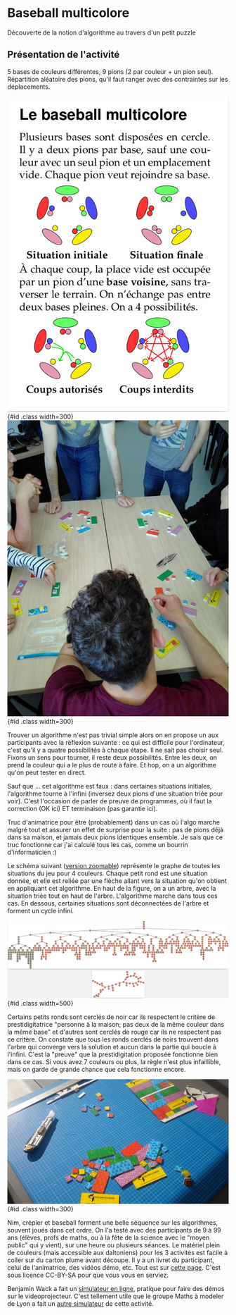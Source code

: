 # Baseball multicolore

Découverte de la notion d'algorithme au travers d'un petit puzzle

## Présentation de l'activité

5 bases de couleurs différentes, 9 pions (2 par couleur + un pion seul). Répartition aléatoire des pions,
qu'il faut ranger avec des contraintes sur les déplacements.

![image](img/baseball1.png){#id .class width=300}
![image](img/baseball-photo.jpg){#id .class width=300}

Trouver un algorithme n'est pas trivial simple alors on en propose un aux participants avec la réflexion suivante : ce qui est difficile pour
l'ordinateur, c'est qu'il y a quatre possibilités à chaque étape. Il ne sait pas choisir seul. Fixons un sens pour tourner, il reste deux
possibilités. Entre les deux, on prend la couleur qui a le plus de route à faire. Et hop, on a un algorithme qu'on peut tester en direct.

Sauf que ... cet algorithme est faux : dans certaines situations initiales, l'algorithme tourne à l'infini (inversez deux pions d'une situation triée
pour voir). C'est l'occasion de parler de preuve de programmes, où il faut la correction (OK ici) ET terminaison (pas garantie ici).

Truc d'animatrice pour être (probablement) dans un cas où l'algo marche malgré tout et assurer un effet de surprise pour la suite : pas de pions déjà
dans sa maison, et jamais deux pions identiques ensemble. Je sais que ce truc fonctionne car j'ai calculé tous les cas, comme un bourrin
d'informaticien :)

Le schéma suivant ([version zoomable](baseball.pdf)) représente le graphe de toutes les situations du jeu pour 4 couleurs. Chaque petit rond est une
situation donnée, et elle est reliée par une flèche allant vers la situation qu'on obtient en appliquant cet algorithme. En haut de la figure, on a un
arbre, avec la situation triée tout en haut de l'arbre. L'algorithme marche dans tous ces cas. En dessous, certaines situations sont déconnectées de
l'arbre et forment un cycle infini.

![](img/baseball2.png){#id .class width=500}

Certains petits ronds sont cerclés de noir car ils respectent le critère de prestidigitatrice "personne à la maison; pas deux de la même couleur dans
la même base" et d'autres sont cerclés de rouge car ils ne respectent pas ce critère. On constate que tous les ronds cerclés de noirs trouvent dans
l'arbre qui converge vers la solution et aucun dans la partie qui boucle à l'infini. C'est la "preuve" que la prestidigitation proposée fonctionne
bien dans ce cas. Si vous avez 7 couleurs ou plus, la règle n'est plus infaillible, mais on garde de grande chance que cela fonctionne encore.

![](img/decoupe_SMN.jpg){#id .class width=300}

Nim, crépier et baseball forment une belle séquence sur les algorithmes, souvent joués dans cet ordre. On l'a testé avec des participants de 9 à 99
ans (élèves, profs de maths, ou à la fête de la science avec le "moyen public" qui y vient), sur une heure ou plusieurs séances. Le matériel plein de
couleurs (mais accessible aux daltoniens) pour les 3 activités est facile à coller sur du carton plume avant découpe. Il y a un livret du participant,
celui de l'animatrice, des vidéos démo, etc. Tout est sur [cette page](http://people.irisa.fr/Martin.Quinson/Mediation/SMN). C'est sous licence
CC-BY-SA pour que vous vous en serviez. 

Benjamin Wack a fait un [simulateur en ligne](https://www-verimag.imag.fr/~wack/baseball), pratique pour faire des démos sur le videoprojecteur. C'est
tellement utile que le groupe Maths à modeler de Lyon a fait un [autre simulateur](https://projet.liris.cnrs.fr/mam/valise/#baseball) de cette
activité. 

